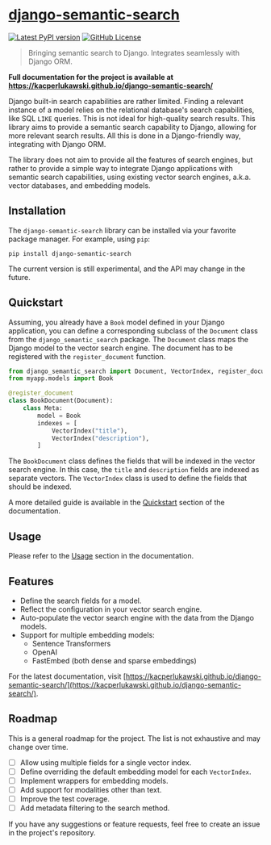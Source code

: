 # [django-semantic-search](https://kacperlukawski.github.io/django-semantic-search/)

[![Latest PyPI version](https://img.shields.io/pypi/v/django-semantic-search.svg?style=flat-square)](https://pypi.python.org/pypi/django-semantic-search/)
[![GitHub License](https://img.shields.io/github/license/kacperlukawski/django-semantic-search)](LICENSE)

> Bringing semantic search to Django. Integrates seamlessly with Django ORM.

**Full documentation for the project is available at https://kacperlukawski.github.io/django-semantic-search/**

Django built-in search capabilities are rather limited. Finding a relevant instance of a model relies on the relational
database's search capabilities, like SQL `LIKE` queries. This is not ideal for high-quality search results. This library
aims to provide a semantic search capability to Django, allowing for more relevant search results. All this is done in
a Django-friendly way, integrating with Django ORM.

The library does not aim to provide all the features of search engines, but rather to provide a simple way to integrate
Django applications with semantic search capabilities, using existing vector search engines, a.k.a. vector databases,
and embedding models.

## Installation

The `django-semantic-search` library can be installed via your favorite package manager. For example, using `pip`:

```shell
pip install django-semantic-search
```

The current version is still experimental, and the API may change in the future.

## Quickstart

Assuming, you already have a `Book` model defined in your Django application, you can define a corresponding subclass
of the `Document` class from the `django_semantic_search` package. The `Document` class maps the Django model to the
vector search engine. The document has to be registered with the `register_document` function.

```python
from django_semantic_search import Document, VectorIndex, register_document
from myapp.models import Book

@register_document
class BookDocument(Document):
    class Meta:
        model = Book
        indexes = [
            VectorIndex("title"),
            VectorIndex("description"),
        ]
```

The `BookDocument` class defines the fields that will be indexed in the vector search engine. In this case, the `title`
and `description` fields are indexed as separate vectors. The `VectorIndex` class is used to define the fields that
should be indexed.

A more detailed guide is available in the [Quickstart](https://kacperlukawski.github.io/django-semantic-search/quickstart/)
section of the documentation.

## Usage

Please refer to the [Usage](https://kacperlukawski.github.io/django-semantic-search/usage/) section in the documentation.

## Features

- Define the search fields for a model.
- Reflect the configuration in your vector search engine.
- Auto-populate the vector search engine with the data from the Django models.
- Support for multiple embedding models:
  - Sentence Transformers
  - OpenAI
  - FastEmbed (both dense and sparse embeddings)

For the latest documentation, visit [https://kacperlukawski.github.io/django-semantic-search/](https://kacperlukawski.github.io/django-semantic-search/).

## Roadmap

This is a general roadmap for the project. The list is not exhaustive and may change over time.

- [ ] Allow using multiple fields for a single vector index.
- [ ] Define overriding the default embedding model for each `VectorIndex`.
- [ ] Implement wrappers for embedding models.
- [ ] Add support for modalities other than text.
- [ ] Improve the test coverage.
- [ ] Add metadata filtering to the search method.

If you have any suggestions or feature requests, feel free to create an issue in the project's repository.
